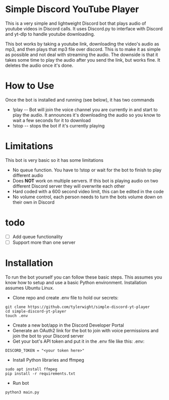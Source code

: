 # Simple Discord YouTube Player
This is a very simple and lightweight Discord bot that plays audio of youtube videos in Discord calls. It uses Discord.py to interface with Discord and yt-dlp to handle youtube downloading.

This bot works by taking a youtube link, downloading the video's audio as mp3, and then plays that mp3 file over discord. This is to make it as simple as possible and not deal with streaming the audio. The downside is that it takes some time to play the audio after you send the link, but works fine. It deletes the audio once it's done.

# How to Use
Once the bot is installed and running (see below), it has two commands
- !play <youtube url>  -- Bot will join the voice channel you are currently in and start to play the audio. It announces it's downloading the audio so you know to wait a few seconds for it to download
- !stop -- stops the bot if it's currently playing

# Limitations
This bot is very basic so it has some limitations
- No queue function. You have to !stop or wait for the bot to finish to play different audio
- Does **NOT** work on multiple servers. If this bot is playing audio on two different Discord server they will overwrite each other
- Hard coded with a 600 second video limit, this can be edited in the code
- No volume control, each person needs to turn the bots volume down on their own in Discord



# todo
- [ ] Add queue functionality
- [ ] Support more than one server

# Installation
To run the bot yourself you can follow these basic steps. This assumes you know how to setup and use a basic Python environment. Installation assumes Ubuntu Linux.

- Clone repo and create .env file to hold our secrets:
```
git clone https://github.com/tylerwight/simple-discord-yt-player
cd simple-discord-yt-player
touch .env
```

- Create a new bot/app in the Discord Developer Portal
- Generate an OAuth2 link for the bot to join with voice permissions and join the bot to your Discord server
- Get your bot's API token and put it in the .env file like this:
.env:
```
DISCORD_TOKEN = "<your token here>"
```

- Install Python libraries and ffmpeg
```
sudo apt install ffmpeg
pip install -r requirements.txt
```
- Run bot
```
python3 main.py
```